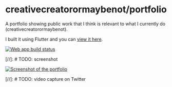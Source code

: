 # creativecreatorormaybenot/portfolio

A portfolio showing public work that I think is relevant to what I currently do (creativecreatorormaybenot).

I built it using Flutter and you can [view it here](https://creativecreatorormaybenot.github.io/portfolio).

[![Web app build status](https://github.com/creativecreatorormaybenot/portfolio/workflows/web%20app/badge.svg)](https://github.com/creativecreatorormaybenot/portfolio/actions?query=workflow%3A"web+app")

[//]: # TODO: screenshot

[![Screenshot of the portfolio]()](https://creativecreatorormaybenot.github.io/portfolio)

[//]: # TODO: video capture on Twitter
